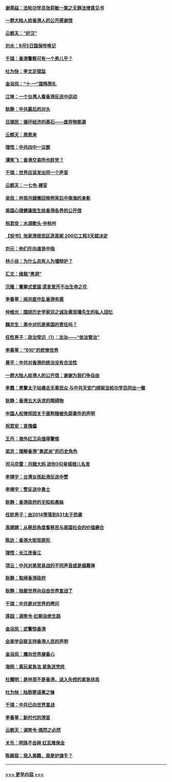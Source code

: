 #### [谢燕益：法轮功学员张莉敏一案之无罪法律意见书](../pages/nsc993/n11517600.md?t=09131000) 
#### [一群大陆人给香港人的公开感谢信](../pages/nsc993/n11514797.md?t=09131000) 
#### [云鹤天：“好汉”](../pages/nsc993/n11513536.md?t=09131000) 
#### [刘水：9月5日国保传唤记](../pages/nsc993/n11513460.md?t=09131000) 
#### [千瑞：香港警察可有一个男儿乎？](../pages/nsc993/n11513109.md?t=09131000) 
#### [吐为快：李文足探监](../pages/nsc993/n11509622.md?t=09131000) 
#### [金浴凤：“十‧一”国殇贺礼](../pages/nsc993/n11509593.md?t=09131000) 
#### [江琳：一个台湾人看香港反送中运动](../pages/nsc993/n11509211.md?t=09131000) 
#### [耿静：中共最后的对头](../pages/nsc993/n11508308.md?t=09131000) 
#### [吕锡民：循环经济的基石——废弃物能源](../pages/nsc993/n11508212.md?t=09131000) 
#### [云鹤天：周恩来](../pages/nsc993/n11508055.md?t=09131000) 
#### [理悟：中共四中一议题](../pages/nsc993/n11507782.md?t=09131000) 
#### [谭笑飞：香港交易所也姓党？](../pages/nsc993/n11507753.md?t=09131000) 
#### [千瑞：世界应该发出同一个声音](../pages/nsc993/n11507290.md?t=09131000) 
#### [云鹤天：一七令‧裸官](../pages/nsc993/n11507177.md?t=09131000) 
#### [吴侃：林郑月娥撤回修例背后中南海的身影](../pages/nsc993/n11506876.md?t=09131000) 
#### [美国心理健康医生给香港各界的公开信](../pages/nsc993/n11506809.md?t=09131000) 
#### [祝君安：水调歌头‧中秋吟](../pages/nsc993/n11506758.md?t=09131000) 
#### [【投书】张家港居民区造高架 200亿工程3天就决定](../pages/nsc993/n11506682.md?t=09131000) 
#### [刘元：他们在向谁竖中指](../pages/nsc993/n11505384.md?t=09131000) 
#### [林小谷：为什么总有人为墙辩护？](../pages/nsc993/n11505226.md?t=09131000) 
#### [汇文：维稳“黑洞”](../pages/nsc993/n11504347.md?t=09131000) 
#### [沉雁：董卿式爱国 谎言里开不出生命之花](../pages/nsc993/n11503215.md?t=09131000) 
#### [李春草：闻共匪作乱香港有感](../pages/nsc993/n11503072.md?t=09131000) 
#### [仲维光：围绕历史学家邓之诚及黄现璠先生的私人回忆](../pages/nsc993/n11501330.md?t=09131000) 
#### [魏京生：美中对抗是美国的责任吗？](../pages/nsc993/n11500723.md?t=09131000) 
#### [任性男子：政治常识（1）：法治——“依法管治”](../pages/nsc993/n11500791.md?t=09131000) 
#### [李春草：“610”的悲惨世界](../pages/nsc993/n11501141.md?t=09131000) 
#### [黄平：中共对香港的统治没有合法性](../pages/nsc993/n11499473.md?t=09131000) 
#### [一群大陆人给港人的公开信：谢谢为我们争自由](../pages/nsc993/n11500402.md?t=09131000) 
#### [李霞：黑警太子站袭击无辜民众 与中共天安门绑架法轮功学员同出一辙](../pages/nsc993/n11499805.md?t=09131000) 
#### [耿静：香港五大诉求的障碍物](../pages/nsc993/n11497578.md?t=09131000) 
#### [中国人权律师团关于唐荆陵被失踪事件的声明](../pages/nsc993/n11500014.md?t=09131000) 
#### [祝君安：哀傀儡](../pages/nsc993/n11499776.md?t=09131000) 
#### [王丹：海外红卫兵值得警惕](../pages/nsc993/n11498138.md?t=09131000) 
#### [梁京：理解香港“勇武派”的历史角色](../pages/nsc993/n11498006.md?t=09131000) 
#### [司马京雷：月娥大妈  送你3句皇城根儿名言](../pages/nsc993/n11497885.md?t=09131000) 
#### [李靖宇：台湾女孩赴港反送中赞](../pages/nsc993/n11497721.md?t=09131000) 
#### [李靖宇：赞反送中勇士](../pages/nsc993/n11497452.md?t=09131000) 
#### [耿静：香港政府的无知和愚昧](../pages/nsc993/n11494238.md?t=09131000) 
#### [任姓男子：由2014堕落到831太子恐袭](../pages/nsc993/n11496683.md?t=09131000) 
#### [高婧婧：从移民角度看移民与美国社会的价值磨合](../pages/nsc993/n11495757.md?t=09131000) 
#### [陈达：香港大街现原形 ](../pages/nsc993/n11495441.md?t=09131000) 
#### [理悟：长江连香江](../pages/nsc993/n11495377.md?t=09131000) 
#### [项云：中共对美贸易战的不同声音或是烟幕弹](../pages/nsc993/n11494929.md?t=09131000) 
#### [耿静：取缔香港政府](../pages/nsc993/n11494218.md?t=09131000) 
#### [耿静：独裁世界向自由世界宣战了](../pages/nsc993/n11494190.md?t=09131000) 
#### [千瑞：中共是对世界的拷问](../pages/nsc993/n11493021.md?t=09131000) 
#### [莲园：调笑令‧红朝自绝生路](../pages/nsc993/n11493011.md?t=09131000) 
#### [金浴凤：武警惊香港](../pages/nsc993/n11492994.md?t=09131000) 
#### [全美学自联支持香港人民的声明](../pages/nsc993/n11492630.md?t=09131000) 
#### [金浴凤：魔向世界展畜心](../pages/nsc993/n11492599.md?t=09131000) 
#### [海网：真玩紧急法 紧急送党终 ](../pages/nsc993/n11492535.md?t=09131000) 
#### [杜耀明：是林郑不是香港，进入失控的紧急状态](../pages/nsc993/n11491420.md?t=09131000) 
#### [吐为快：陆胞寄语黄之锋](../pages/nsc993/n11491117.md?t=09131000) 
#### [千瑞：中共已向世界宣战](../pages/nsc993/n11490123.md?t=09131000) 
#### [李春草：新时代的港首](../pages/nsc993/n11489864.md?t=09131000) 
#### [云鹤天：调笑令·偶然之必然](../pages/nsc993/n11489701.md?t=09131000) 
#### [关乐：明珠不会碎 红瓦难保全](../pages/nsc993/n11489647.md?t=09131000) 
#### [陈婉容：我入美籍，我是护旗手？](../pages/nsc993/n11487908.md?t=09131000) 

----
#### [ >>> 更早内容 <<< ](../indexes/nsc993-earlier.md)
